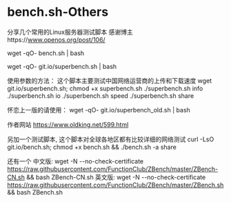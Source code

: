 # bench.sh-Others
分享几个常用的Linux服务器测试脚本
感谢博主https://www.openos.org/post/106/

wget -qO- bench.sh | bash

wget -qO- git.io/superbench.sh | bash

使用参数的方法：
这个脚本主要测试中国网络运营商的上传和下载速度
wget git.io/superbench.sh; chmod +x superbench.sh
./superbench.sh info
./superbench.sh io
./superbench.sh speed
./superbench.sh share

怀恋上一版的请使用：
wget -qO- git.io/superbench_old.sh | bash

作者网站
https://www.oldking.net/599.html

另加一个测试脚本, 这个脚本对全球各地区都有比较详细的网络测试
curl -LsO git.io/bench.sh; chmod +x bench.sh && ./bench.sh -a share

还有一个
中文版: wget -N --no-check-certificate https://raw.githubusercontent.com/FunctionClub/ZBench/master/ZBench-CN.sh && bash ZBench-CN.sh
英文版: wget -N --no-check-certificate https://raw.githubusercontent.com/FunctionClub/ZBench/master/ZBench.sh && bash ZBench.sh
